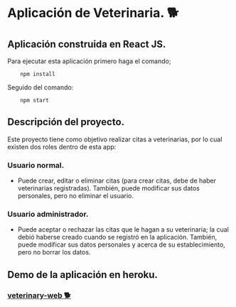 # __Aplicación de Veterinaria.__ 🐕

## Aplicación construida en React JS.
Para ejecutar esta aplicación primero haga el comando;
```
    npm install
```
Seguido del comando:
```
    npm start
```

## Descripción del proyecto.
Este proyecto tiene como objetivo realizar citas a veterinarias, por lo cual existen dos roles dentro de esta app:

### __Usuario normal.__
* Puede crear, editar o eliminar citas (para crear citas, debe de haber veterinarias registradas). También, puede modificar sus datos personales, pero no eliminar el usuario. 

### __Usuario administrador.__
* Puede aceptar o rechazar las citas que le hagan a su veterinaria; la cual debió haberse creado cuando se registró en la aplicación. También, puede modificar sus datos personales y acerca de su establecimiento, pero no borrar los datos.

## Demo de la aplicación en heroku.
### [__veterinary-web__ 🐕‍](https://veterinay-web-react.herokuapp.com)

